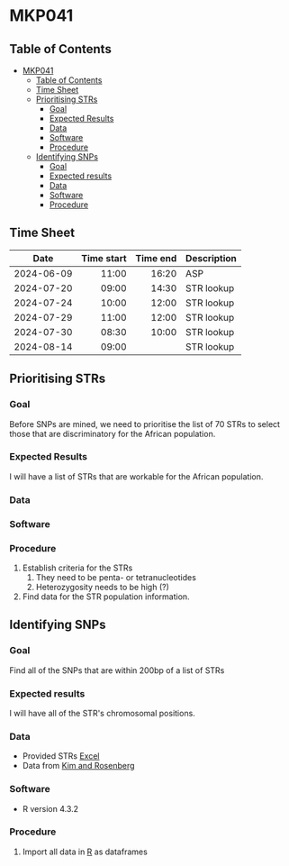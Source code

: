 # MKP041

## Table of Contents
- [MKP041](#mkp041)
  - [Table of Contents](#table-of-contents)
  - [Time Sheet](#time-sheet)
  - [Prioritising STRs](#prioritising-strs)
    - [Goal](#goal)
    - [Expected Results](#expected-results)
    - [Data](#data)
    - [Software](#software)
    - [Procedure](#procedure)
  - [Identifying SNPs](#identifying-snps)
    - [Goal](#goal-1)
    - [Expected results](#expected-results-1)
    - [Data](#data-1)
    - [Software](#software-1)
    - [Procedure](#procedure-1)

## Time Sheet
| Date       | Time start | Time end | Description |
|:----------:|-----------:|---------:|-------------|
| 2024-06-09 | 11:00      | 16:20    | ASP         |
| 2024-07-20 | 09:00      | 14:30    | STR lookup  |
| 2024-07-24 | 10:00      | 12:00    | STR lookup  |
| 2024-07-29 | 11:00      | 12:00    | STR lookup  |
| 2024-07-30 | 08:30      | 10:00    | STR lookup  |
| 2024-08-14 | 09:00      | | STR lookup  |

## Prioritising STRs

### Goal
Before SNPs are mined, we need to prioritise the list of 70 STRs to select those that are discriminatory for the African population.

### Expected Results
I will have a list of STRs that are workable for the African population.

### Data

### Software

### Procedure
1. Establish criteria for the STRs
   1. They need to be penta- or tetranucleotides
   2. Heterozygosity needs to be high (?)
2. Find data for the STR population information.

## Identifying SNPs

### Goal
Find all of the SNPs that are within 200bp of a list of STRs

### Expected results
I will have all of the STR's chromosomal positions.

### Data
* Provided STRs [Excel](https://www.dropbox.com/scl/fo/cidj71gqvwkqnirdysbtr/AB29AHrIFErmd34jwx4an3I/MKP041_resources/Kim%20and%20Rosenberg%20%282023%29.pdf?rlkey=8t87mvgrxp9m7mgdp7ra03js4&dl=0)
* Data from [Kim and Rosenberg](https://github.com/jk2236/RM_WGS)

### Software
* R version 4.3.2

### Procedure
1. Import all data in [R](strSnp.R) as dataframes

